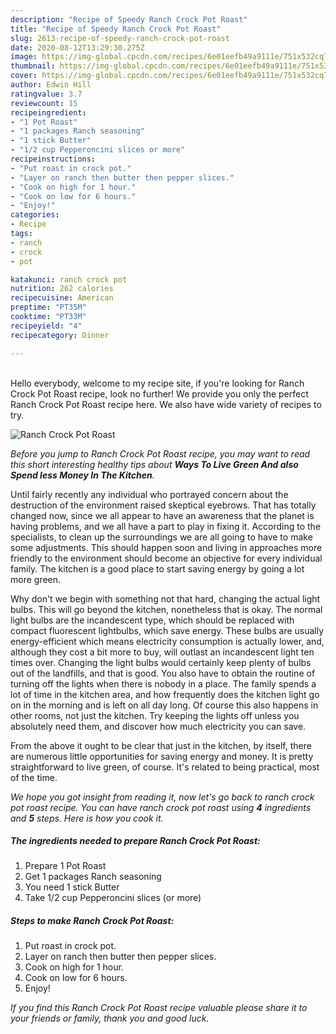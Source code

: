 ```yaml
---
description: "Recipe of Speedy Ranch Crock Pot Roast"
title: "Recipe of Speedy Ranch Crock Pot Roast"
slug: 2613-recipe-of-speedy-ranch-crock-pot-roast
date: 2020-08-12T13:29:30.275Z
image: https://img-global.cpcdn.com/recipes/6e01eefb49a9111e/751x532cq70/ranch-crock-pot-roast-recipe-main-photo.jpg
thumbnail: https://img-global.cpcdn.com/recipes/6e01eefb49a9111e/751x532cq70/ranch-crock-pot-roast-recipe-main-photo.jpg
cover: https://img-global.cpcdn.com/recipes/6e01eefb49a9111e/751x532cq70/ranch-crock-pot-roast-recipe-main-photo.jpg
author: Edwin Hill
ratingvalue: 3.7
reviewcount: 15
recipeingredient:
- "1 Pot Roast"
- "1 packages Ranch seasoning"
- "1 stick Butter"
- "1/2 cup Pepperoncini slices or more"
recipeinstructions:
- "Put roast in crock pot."
- "Layer on ranch then butter then pepper slices."
- "Cook on high for 1 hour."
- "Cook on low for 6 hours."
- "Enjoy!"
categories:
- Recipe
tags:
- ranch
- crock
- pot

katakunci: ranch crock pot 
nutrition: 262 calories
recipecuisine: American
preptime: "PT35M"
cooktime: "PT33M"
recipeyield: "4"
recipecategory: Dinner

---
```

<br>
Hello everybody, welcome to my recipe site, if you're looking for Ranch Crock Pot Roast recipe, look no further! We provide you only the perfect Ranch Crock Pot Roast recipe here. We also have wide variety of recipes to try.
<br>


![Ranch Crock Pot Roast](https://img-global.cpcdn.com/recipes/6e01eefb49a9111e/751x532cq70/ranch-crock-pot-roast-recipe-main-photo.jpg)

<i>Before you jump to Ranch Crock Pot Roast recipe, you may want to read this short interesting healthy tips about 
<strong>Ways To Live Green And also Spend less Money In The Kitchen</strong>.</i>
</br>

Until fairly recently any individual who portrayed concern about the destruction of the environment raised skeptical eyebrows. That has totally changed now, since we all appear to have an awareness that the planet is having problems, and we all have a part to play in fixing it. According to the specialists, to clean up the surroundings we are all going to have to make some adjustments. This should happen soon and living in approaches more friendly to the environment should become an objective for every individual family. The kitchen is a good place to start saving energy by going a lot more green.

Why don't we begin with something not that hard, changing the actual light bulbs. This will go beyond the kitchen, nonetheless that is okay. The normal light bulbs are the incandescent type, which should be replaced with compact fluorescent lightbulbs, which save energy. These bulbs are usually energy-efficient which means electricity consumption is actually lower, and, although they cost a bit more to buy, will outlast an incandescent light ten times over. Changing the light bulbs would certainly keep plenty of bulbs out of the landfills, and that is good. You also have to obtain the routine of turning off the lights when there is nobody in a place. The family spends a lot of time in the kitchen area, and how frequently does the kitchen light go on in the morning and is left on all day long. Of course this also happens in other rooms, not just the kitchen. Try keeping the lights off unless you absolutely need them, and discover how much electricity you can save.

From the above it ought to be clear that just in the kitchen, by itself, there are numerous little opportunities for saving energy and money. It is pretty straightforward to live green, of course. It's related to being practical, most of the time.


<i>We hope you got insight from reading it, now let's go back to ranch crock pot roast recipe. You can have ranch crock pot roast using <strong>4</strong> ingredients and <strong>5</strong> steps. Here is how you cook it.
</i>

##### The ingredients needed to prepare Ranch Crock Pot Roast:

1. Prepare 1 Pot Roast
1. Get 1 packages Ranch seasoning
1. You need 1 stick Butter
1. Take 1/2 cup Pepperoncini slices (or more)


##### Steps to make Ranch Crock Pot Roast:

1. Put roast in crock pot.
1. Layer on ranch then butter then pepper slices.
1. Cook on high for 1 hour.
1. Cook on low for 6 hours.
1. Enjoy!


<i>If you find this Ranch Crock Pot Roast recipe valuable please share it to your friends or family, thank you and good luck.</i>
